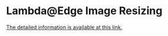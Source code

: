 # Lambda@Edge Image Resizing

[The detailed information is available at this link.](https://medium.com/@115taegyeong/image-resizing-d4cea1b1ba55)
